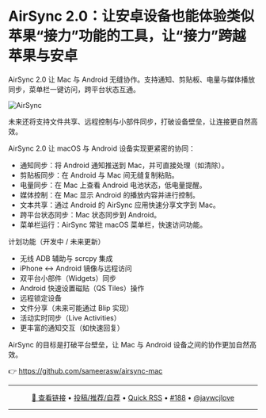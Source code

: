AirSync 2.0：让安卓设备也能体验类似苹果“接力”功能的工具，让“接力”跨越苹果与安卓
===

AirSync 2.0 让 Mac 与 Android 无缝协作。支持通知、剪贴板、电量与媒体播放同步，菜单栏一键访问，跨平台状态互通。

<img alt="AirSync" src="https://github.com/user-attachments/assets/eabdce75-666e-47de-9ed5-57984ac63d2d" />

未来还将支持文件共享、远程控制与小部件同步，打破设备壁垒，让连接更自然高效。

AirSync 2.0 让 macOS 与 Android 设备实现更紧密的协同：

- 通知同步：将 Android 通知推送到 Mac，并可直接处理（如清除）。
- 剪贴板同步：在 Android 与 Mac 间无缝复制粘贴。
- 电量同步：在 Mac 上查看 Android 电池状态，低电量提醒。
- 媒体控制：在 Mac 显示 Android 的播放内容并进行控制。
- 文本共享：通过 Android 的 AirSync 应用快速分享文字到 Mac。
- 跨平台状态同步：Mac 状态同步到 Android。
- 菜单栏运行：AirSync 常驻 macOS 菜单栏，快速访问功能。

计划功能（开发中 / 未来更新）

- 无线 ADB 辅助与 scrcpy 集成
- iPhone ↔ Android 镜像与远程访问
- 双平台小部件（Widgets）同步
- Android 快速设置磁贴（QS Tiles）操作
- 远程锁定设备
- 文件分享（未来可能通过 Blip 实现）
- 活动实时同步（Live Activities）
- 更丰富的通知交互（如快速回复）

AirSync 的目标是打破平台壁垒，让 Mac 与 Android 设备之间的协作更加自然高效。

👉 https://github.com/sameerasw/airsync-mac

---

<p align="center">
<a href="https://github.com/sameerasw/airsync-mac" target="_blank">🔗 查看链接</a> • 
<a href="https://github.com/jaywcjlove/quick-rss/issues/new/choose" target="_blank">投稿/推荐/自荐</a> • 
<a href="https://wangchujiang.com/quick-rss/feeds/index.html" target="_blank">Quick RSS</a> • 
<a href="https://github.com/jaywcjlove/quick-rss/issues/188" target="_blank">#188</a> • 
<a href="https://github.com/jaywcjlove" target="_blank">@jaywcjlove</a>
</p>

---
    